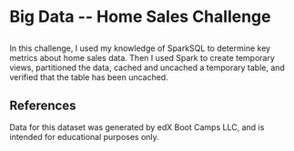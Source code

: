 # Big Data -- Home Sales Challenge

##
In this challenge, I used my knowledge of SparkSQL to determine key metrics about home sales data. Then I used Spark to create temporary views, partitioned the data, cached and uncached a temporary table, and verified that the table has been uncached.


## References

Data for this dataset was generated by edX Boot Camps LLC, and is intended for educational purposes only.
